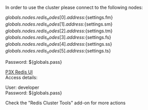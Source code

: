 In order to use the cluster please connect to the following nodes:

${globals.nodes.redis_nodes[0].address}:${settings.fm}\
${globals.nodes.redis_nodes[1].address}:${settings.sm}\
${globals.nodes.redis_nodes[2].address}:${settings.tm}\
${globals.nodes.redis_nodes[3].address}:${settings.fs}\
${globals.nodes.redis_nodes[4].address}:${settings.ss}\
${globals.nodes.redis_nodes[5].address}:${settings.ts}

Password: ${globals.pass}

[P3X Redis UI](https://developer:${globals.pass}@node${nodes.redis_nodes[0].id}-${env.domain}/connect/)\
Access details:

User: developer\
Password: ${globals.pass}

Check the "Redis Cluster Tools" add-on for more actions
